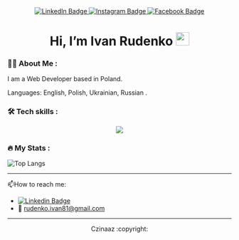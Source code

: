 

<div id="badges" align="center">
  <a href="https://www.linkedin.com/in/czinaaz/">
    <img src="https://img.shields.io/badge/LinkedIn-blue?style=for-the-badge&logo=linkedin&logoColor=white" alt="LinkedIn Badge"/>
  </a>
  <a href="https://www.instagram.com/czinaaz/">
    <img src="https://img.shields.io/badge/instagram-red?style=for-the-badge&logo=instagram&logoColor=white" alt="Instagram Badge"/>
  </a>
  <a href="https://www.facebook.com/czinaaz">
    <img src="https://img.shields.io/badge/Facebook-blue?style=for-the-badge&logo=facebook&logoColor=white" alt="Facebook Badge"/>
  </a>
</div>

<h1 align="center">
  Hi, I’m Ivan Rudenko 
  <img src="https://media.giphy.com/media/hvRJCLFzcasrR4ia7z/giphy.gif" width="30px"/>
</h1>





### :man_technologist: About Me :
I am a Web Developer  based in Poland.  
<!--- 
  <img src="https://media.giphy.com/media/WUlplcMpOCEmTGBtBW/giphy.gif" width="30">
--->

Languages: English, Polish, Ukrainian, Russian .



### :hammer_and_wrench: Tech skills :
<p align="center">
  <a href="https://skillicons.dev">
    <img src="https://skillicons.dev/icons?i=git,js,html,css,react,bootstrap,vscode" />
  </a>
</p>


### :fire: My Stats :


![Top Langs](https://github-readme-stats.vercel.app/api/top-langs/?username=Czinaaz&layout=compact)



---
:mailbox:How to reach me: 
- [![Linkedin Badge](https://img.shields.io/badge/-czinaaz-blue?style=flat&logo=Linkedin&logoColor=white)](https://www.linkedin.com/in/czinaaz/)
- :email: rudenko.ivan81@gmail.com

---
<div align="center"> 
  Czinaaz :copyright: 
</div>
<!---
Czinaaz/Czinaaz is a ✨ special ✨ repository because its `README.md` (this file) appears on your GitHub profile.
You can click the Preview link to take a look at your changes.
--->

